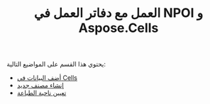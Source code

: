 ﻿---
title: العمل مع دفاتر العمل في NPOI و Aspose.Cells
type: docs
weight: 30
url: /ar/net/working-with-workbooks-in-npoi-and-aspose-cells/
---
يحتوي هذا القسم على المواضيع التالية:

- [أضف البيانات في Cells](/cells/ar/net/add-data-in-cells/)
- [إنشاء مصنف جديد](/cells/ar/net/create-new-workbook/)
- [تعيين ناحية الطباعة](/cells/ar/net/set-print-area/)
